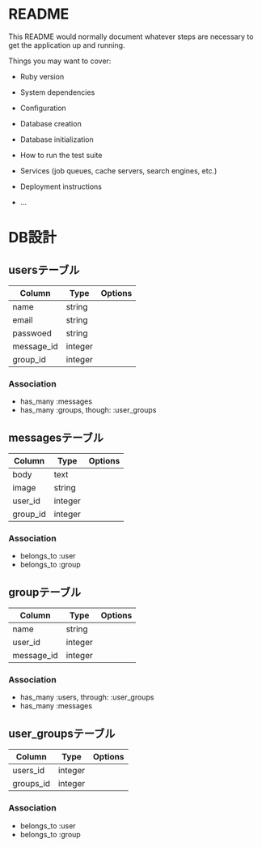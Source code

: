 # README

This README would normally document whatever steps are necessary to get the
application up and running.

Things you may want to cover:

* Ruby version

* System dependencies

* Configuration

* Database creation

* Database initialization

* How to run the test suite

* Services (job queues, cache servers, search engines, etc.)

* Deployment instructions

* ...

# DB設計

## usersテーブル

|Column|Type|Options|
|------|----|-------|
|name|string||
|email|string||
|passwoed|string||
|message_id|integer||
|group_id|integer||

### Association
- has_many :messages
- has_many :groups, though: :user_groups

## messagesテーブル

|Column|Type|Options|
|------|----|-------|
|body|text||
|image|string||
|user_id|integer||
|group_id|integer||

### Association
- belongs_to :user
- belongs_to :group

## groupテーブル


|Column|Type|Options|
|------|----|-------|
|name|string||
|user_id|integer||
|message_id|integer||

### Association
- has_many :users, through: :user_groups
- has_many :messages

## user_groupsテーブル

|Column|Type|Options|
|------|----|-------|
|users_id|integer||
|groups_id|integer||

### Association
- belongs_to :user
- belongs_to :group